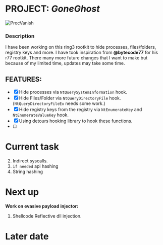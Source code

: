 # PROJECT: *GoneGhost*
![ProcVanish](https://64.media.tumblr.com/d30fe069cc48e11eeb31ae08293a159e/tumblr_nbtdxg9d6n1szf0nzo1_250.gif)

### Description
I have been working on this ring3 rootkit to hide processes, files/folders, registry keys and more. I have took inspiration from **@bytecode77** for his r77 rootkit.
There many more future changes that I want to make but because of my limited time, updates may take some time. 

## **FEATURES:**
- [x] Hide processes via `NtQuerySystemInformation` hook.
- [x] Hide Files/Folder via `NtQueryDirectoryFile` hook. (`NtQueryDirectoryFileEx` needs some work.)
- [x] Hide registry keys from the registry via `NtEnumerateKey` and `NtEnumerateValueKey` hook.
- [x] Using detours hooking library to hook these functions.
- [ ] 

# Current task
  2. Indirect syscalls. 
  4. `if needed` api hashing
  5. String hashing

# Next up

**Work on evasive payload injector:** 
  1. Shellcode Reflective dll injection.


# Later date



